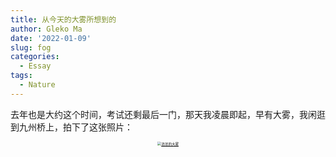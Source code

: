 ```yaml
---
title: 从今天的大雾所想到的
author: Gleko Ma
date: '2022-01-09'
slug: fog
categories:
  - Essay
tags:
  - Nature
---
```


去年也是大约这个时间，考试还剩最后一门，那天我凌晨即起，早有大雾，我闲逛到九州桥上，拍下了这张照片：

<center>
<a href="image/fog.jpg">
  <img src="image/fog.jpg" style="zoom: 40%;" align="middle" alt="浓浓的大雾" />
</a>
</center>